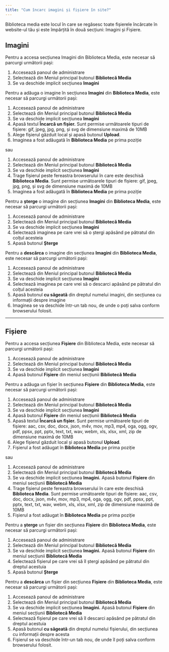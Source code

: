 ```yaml
---
title: "Cum încarc imagini și fișiere în site?"
---
```


Biblioteca media este locul în care se regăsesc toate fișierele
încărcate în website-ul tău și este împărțită în două secțiuni: Imagini
și Fișiere.

## Imagini

Pentru a accesa secțiunea Imagini din Biblioteca Media, este necesar să
parcurgi următorii pași:

1)  Accesează panoul de administrare
2)  Selectează din Meniul principal butonul **Bibliotecă Media**
3)  Se va deschide implicit secțiunea **Imagini**

Pentru a adăuga o imagine în secțiunea **Imagini** din **Biblioteca
Media**, este necesar să parcurgi următorii pași:

1)  Accesează panoul de administrare
2)  Selectează din Meniul principal butonul **Bibliotecă Media**
3)  Se va deschide implicit secțiunea **Imagini**
4)  Apasă textul **Încarcă un fișier.** Sunt permise următoarele tipuri
    de fișiere: gif, jpeg, jpg, png, și svg de dimensiune maximă de
    10MB
5)  Alege fișierul găzduit local și apasă butonul **Upload**.
6)  Imaginea a fost adăugată în **Biblioteca Media** pe prima poziție

sau

1)  Accesează panoul de administrare
2)  Selectează din Meniul principal butonul **Bibliotecă Media**
3)  Se va deschide implicit secțiunea **Imagini**
4)  Trage fișierul peste fereastra browserului în care este deschisă
    **Biblioteca Media**. Sunt permise următoarele tipuri de fișiere:
    gif, jpeg, jpg, png, și svg de dimensiune maximă de 10MB
5)  Imaginea a fost adăugată în **Biblioteca Media** pe prima poziție

Pentru a **șterge** o imagine din secțiunea **Imagini** din **Biblioteca
Media**, este necesar să parcurgi următorii pași:

1)  Accesează panoul de administrare
2)  Selectează din Meniul principal butonul **Bibliotecă Media**
3)  Se va deschide implicit secțiunea **Imagini**
4)  Selectează imaginea pe care vrei să o ștergi apăsând pe pătratul din
    colțul acesteia
5)  Apasă butonul **Șterge**

Pentru a **descărca** o imagine din secțiunea **Imagini** din
**Biblioteca Media**, este necesar să parcurgi următorii pași:

1)  Accesează panoul de administrare
2)  Selectează din Meniul principal butonul **Bibliotecă Media**
3)  Se va deschide implicit secțiunea **Imagini**
4)  Selectează imaginea pe care vrei să o descarci apăsând pe pătratul
    din colțul acesteia
5)  Apasă butonul **cu săgeată** din dreptul numelui imagini, din
    secțiunea cu informații despre imagine
6)  Imaginea se va deschide într-un tab nou, de unde o poți salva
    conform browserului folosit.

---

## Fișiere

Pentru a accesa secțiunea **Fișiere** din Biblioteca Media, este necesar
să parcurgi următorii pași:

1)  Accesează panoul de administrare
2)  Selectează din Meniul principal butonul **Bibliotecă Media**
3)  Se va deschide implicit secțiunea **Imagini**
4)  Apasă butonul **Fișiere** din meniul secțiunii **Bibliotecă Media**

Pentru a adăuga un fișier în secțiunea **Fișiere** din **Biblioteca
Media**, este necesar să parcurgi următorii pași:

1)  Accesează panoul de administrare
2)  Selectează din Meniul principal butonul **Bibliotecă Media**
3)  Se va deschide implicit secțiunea **Imagini**
4)  Apasă butonul **Fișiere** din meniul secțiunii **Bibliotecă Media**
5)  Apasă textul **Încarcă un fișier.** Sunt permise următoarele tipuri
    de fișiere: aac, csv, doc, docx, json, m4v, mov, mp3, mp4, oga,
    ogg, ogv, pdf, ppsx, ppt, pptx, text, txt, wav, webm, xls, xlsx,
    xml, zip de dimensiune maximă de 10MB
6)  Alege fișierul găzduit local și apasă butonul **Upload**.
7)  Fișierul a fost adăugat în **Biblioteca Media** pe prima poziție

sau

1)  Accesează panoul de administrare
2)  Selectează din Meniul principal butonul **Bibliotecă Media**
3)  Se va deschide implicit secțiunea **Imagini.** Apasă butonul
    **Fișiere** din meniul secțiunii **Bibliotecă Media**
4)  Trage fișierul peste fereastra browserului în care este deschisă
    **Biblioteca Media**. Sunt permise următoarele tipuri de fișiere:
    aac, csv, doc, docx, json, m4v, mov, mp3, mp4, oga, ogg, ogv, pdf,
    ppsx, ppt, pptx, text, txt, wav, webm, xls, xlsx, xml, zip de
    dimensiune maximă de 10MB
5)  Fișierul a fost adăugat în **Biblioteca Media** pe prima poziție

Pentru a **șterge** un fișier din secțiunea **Fișiere** din **Biblioteca
Media**, este necesar să parcurgi următorii pași:

1)  Accesează panoul de administrare
2)  Selectează din Meniul principal butonul **Bibliotecă Media**
3)  Se va deschide implicit secțiunea **Imagini.** Apasă butonul
    **Fișiere** din meniul secțiunii **Bibliotecă Media**
4)  Selectează fișierul pe care vrei să îl ștergi apăsând pe pătratul
    din dreptul acestuia
5)  Apasă butonul **Șterge**

Pentru a **descărca** un fișier din secțiunea **Fișiere** din
**Biblioteca Media**, este necesar să parcurgi următorii pași:

1)  Accesează panoul de administrare
2)  Selectează din Meniul principal butonul **Bibliotecă Media**
3)  Se va deschide implicit secțiunea **Imagini.** Apasă butonul
    **Fișiere** din meniul secțiunii **Bibliotecă Media**
4)  Selectează fișierul pe care vrei să îl descarci apăsând pe pătratul
    din dreptul acestuia
5)  Apasă butonul **cu săgeată** din dreptul numelui fișierului, din
    secțiunea cu informații despre acesta
6)  Fișierul se va deschide într-un tab nou, de unde îl poți salva
    conform browserului folosit.
